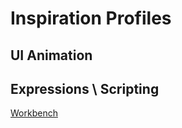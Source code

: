 # Inspiration Profiles

## UI Animation

## Expressions \ Scripting

[Workbench](https://www.youtube.com/channel/UCSZMFHE56UDeEKNBan0HOCA)
